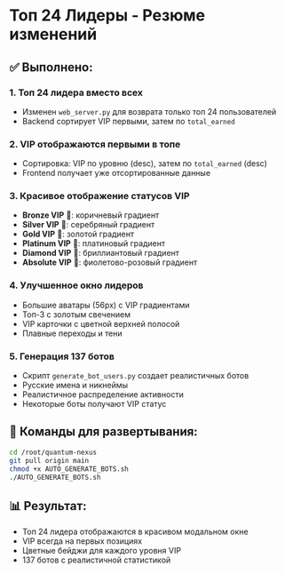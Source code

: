 # Топ 24 Лидеры - Резюме изменений

## ✅ Выполнено:

### 1. **Топ 24 лидера вместо всех**
   - Изменен `web_server.py` для возврата только топ 24 пользователей
   - Backend сортирует VIP первыми, затем по `total_earned`

### 2. **VIP отображаются первыми в топе**
   - Сортировка: VIP по уровню (desc), затем по `total_earned` (desc)
   - Frontend получает уже отсортированные данные

### 3. **Красивое отображение статусов VIP**
   - **Bronze VIP** 🥉: коричневый градиент
   - **Silver VIP** 🥈: серебряный градиент
   - **Gold VIP** 🥇: золотой градиент
   - **Platinum VIP** 💎: платиновый градиент
   - **Diamond VIP** 💠: бриллиантовый градиент  
   - **Absolute VIP** 👑: фиолетово-розовый градиент

### 4. **Улучшенное окно лидеров**
   - Большие аватары (56px) с VIP градиентами
   - Топ-3 с золотым свечением
   - VIP карточки с цветной верхней полосой
   - Плавные переходы и тени

### 5. **Генерация 137 ботов**
   - Скрипт `generate_bot_users.py` создает реалистичных ботов
   - Русские имена и никнеймы
   - Реалистичное распределение активности
   - Некоторые боты получают VIP статус

## 🚀 Команды для развертывания:

```bash
cd /root/quantum-nexus
git pull origin main
chmod +x AUTO_GENERATE_BOTS.sh
./AUTO_GENERATE_BOTS.sh
```

## 📊 Результат:
- Топ 24 лидера отображаются в красивом модальном окне
- VIP всегда на первых позициях
- Цветные бейджи для каждого уровня VIP
- 137 ботов с реалистичной статистикой






